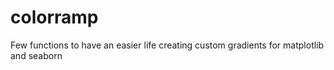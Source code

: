 # colorramp
Few functions to have an easier life creating custom gradients for matplotlib and seaborn
